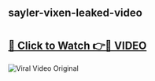 ## sayler-vixen-leaked-video 

# <h2><a href="http://freeplayer.one?title=sayler-vixen-leaked-video&ref=21J">🔗 Click to Watch 👉🔴 VIDEO</a></h2>

<a href="http://freeplayer.one?title=sayler-vixen-leaked-video&ref=21J" rel="nofollow" data-target="animated-image.originalLink"><img src="https://i.ibb.co.com/xMMVF88/686577567.gif" alt="Viral Video Original" style="max-width: 100%; display: inline-block;" data-target="animated-image.originalImage"></a>

